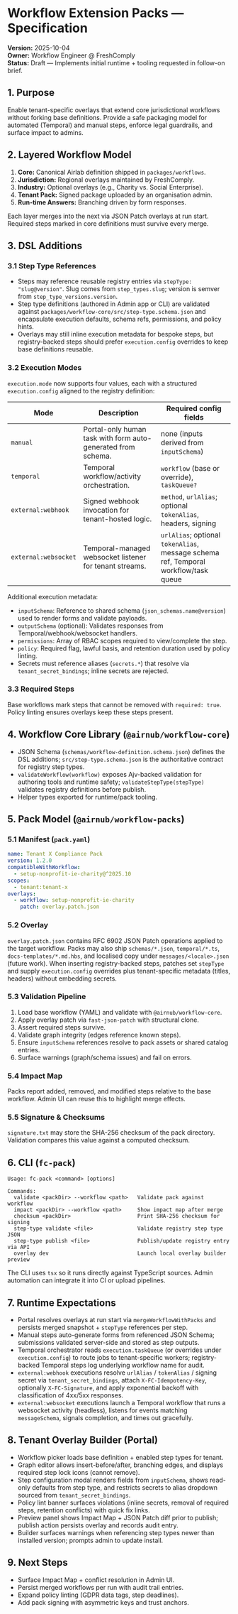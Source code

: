 # Workflow Extension Packs — Specification

**Version:** 2025-10-04  
**Owner:** Workflow Engineer @ FreshComply  
**Status:** Draft — Implements initial runtime + tooling requested in follow-on brief.

## 1. Purpose

Enable tenant-specific overlays that extend core jurisdictional workflows without forking base definitions. Provide a safe packaging
model for automated (Temporal) and manual steps, enforce legal guardrails, and surface impact to admins.

## 2. Layered Workflow Model

1. **Core:** Canonical Airlab definition shipped in `packages/workflows`.
2. **Jurisdiction:** Regional overlays maintained by FreshComply.
3. **Industry:** Optional overlays (e.g., Charity vs. Social Enterprise).
4. **Tenant Pack:** Signed package uploaded by an organisation admin.
5. **Run-time Answers:** Branching driven by form responses.

Each layer merges into the next via JSON Patch overlays at run start. Required steps marked in core definitions must survive every merge.

## 3. DSL Additions

### 3.1 Step Type References

* Steps may reference reusable registry entries via `stepType: "slug@version"`. Slug comes from `step_types.slug`; version is semver from `step_type_versions.version`.
* Step type definitions (authored in Admin app or CLI) are validated against `packages/workflow-core/src/step-type.schema.json` and encapsulate execution defaults, schema refs, permissions, and policy hints.
* Overlays may still inline execution metadata for bespoke steps, but registry-backed steps should prefer `execution.config` overrides to keep base definitions reusable.

### 3.2 Execution Modes

`execution.mode` now supports four values, each with a structured `execution.config` aligned to the registry definition:

| Mode                | Description                                                   | Required config fields                               |
|---------------------|---------------------------------------------------------------|-------------------------------------------------------|
| `manual`            | Portal-only human task with form auto-generated from schema. | none (inputs derived from `inputSchema`)              |
| `temporal`          | Temporal workflow/activity orchestration.                    | `workflow` (base or override), `taskQueue?`           |
| `external:webhook`  | Signed webhook invocation for tenant-hosted logic.           | `method`, `urlAlias`; optional `tokenAlias`, headers, signing |
| `external:websocket`| Temporal-managed websocket listener for tenant streams.      | `urlAlias`; optional `tokenAlias`, message schema ref, Temporal workflow/task queue |

Additional execution metadata:

* `inputSchema`: Reference to shared schema (`json_schemas.name@version`) used to render forms and validate payloads.
* `outputSchema` (optional): Validates responses from Temporal/webhook/websocket handlers.
* `permissions`: Array of RBAC scopes required to view/complete the step.
* `policy`: Required flag, lawful basis, and retention duration used by policy linting.
* Secrets must reference aliases (`secrets.*`) that resolve via `tenant_secret_bindings`; inline secrets are rejected.

### 3.3 Required Steps

Base workflows mark steps that cannot be removed with `required: true`. Policy linting ensures overlays keep these steps present.

## 4. Workflow Core Library (`@airnub/workflow-core`)

* JSON Schema (`schemas/workflow-definition.schema.json`) defines the DSL additions; `src/step-type.schema.json` is the authoritative contract for registry step types.
* `validateWorkflow(workflow)` exposes Ajv-backed validation for authoring tools and runtime safety; `validateStepType(stepType)` validates registry definitions before publish.
* Helper types exported for runtime/pack tooling.

## 5. Pack Model (`@airnub/workflow-packs`)

### 5.1 Manifest (`pack.yaml`)

```yaml
name: Tenant X Compliance Pack
version: 1.2.0
compatibleWithWorkflow:
  - setup-nonprofit-ie-charity@^2025.10
scopes:
  - tenant:tenant-x
overlays:
  - workflow: setup-nonprofit-ie-charity
    patch: overlay.patch.json
```

### 5.2 Overlay

`overlay.patch.json` contains RFC 6902 JSON Patch operations applied to the target workflow. Packs may also ship `schemas/*.json`,
`temporal/*.ts`, `docs-templates/*.md.hbs`, and localised copy under `messages/<locale>.json` (future work). When inserting registry-backed steps, patches set `stepType` and supply `execution.config` overrides plus tenant-specific metadata (titles, headers) without embedding secrets.

### 5.3 Validation Pipeline

1. Load base workflow (YAML) and validate with `@airnub/workflow-core`.
2. Apply overlay patch via `fast-json-patch` with structural clone.
3. Assert required steps survive.
4. Validate graph integrity (edges reference known steps).
5. Ensure `inputSchema` references resolve to pack assets or shared catalog entries.
6. Surface warnings (graph/schema issues) and fail on errors.

### 5.4 Impact Map

Packs report added, removed, and modified steps relative to the base workflow. Admin UI can reuse this to highlight merge effects.

### 5.5 Signature & Checksums

`signature.txt` may store the SHA-256 checksum of the pack directory. Validation compares this value against a computed checksum.

## 6. CLI (`fc-pack`)

```
Usage: fc-pack <command> [options]

Commands:
  validate <packDir> --workflow <path>   Validate pack against workflow
  impact <packDir> --workflow <path>     Show impact map after merge
  checksum <packDir>                     Print SHA-256 checksum for signing
  step-type validate <file>              Validate registry step type JSON
  step-type publish <file>               Publish/update registry entry via API
  overlay dev                            Launch local overlay builder preview
```

The CLI uses `tsx` so it runs directly against TypeScript sources. Admin automation can integrate it into CI or upload pipelines.

## 7. Runtime Expectations

* Portal resolves overlays at run start via `mergeWorkflowWithPacks` and persists merged snapshot + `stepType` references per step.
* Manual steps auto-generate forms from referenced JSON Schema; submissions validated server-side and stored as step outputs.
* Temporal orchestrator reads `execution.taskQueue` (or overrides under `execution.config`) to route jobs to tenant-specific workers; registry-backed Temporal steps log underlying workflow name for audit.
* `external:webhook` executions resolve `urlAlias` / `tokenAlias` / signing secret via `tenant_secret_bindings`, attach `X-FC-Idempotency-Key`, optionally `X-FC-Signature`, and apply exponential backoff with classification of 4xx/5xx responses.
* `external:websocket` executions launch a Temporal workflow that runs a websocket activity (headless), listens for events matching `messageSchema`, signals completion, and times out gracefully.

## 8. Tenant Overlay Builder (Portal)

- Workflow picker loads base definition + enabled step types for tenant.
- Graph editor allows insert-before/after, branching edges, and displays required step lock icons (cannot remove).
- Step configuration modal renders fields from `inputSchema`, shows read-only defaults from step type, and restricts secrets to alias dropdown sourced from `tenant_secret_bindings`.
- Policy lint banner surfaces violations (inline secrets, removal of required steps, retention conflicts) with quick fix links.
- Preview panel shows Impact Map + JSON Patch diff prior to publish; publish action persists overlay and records audit entry.
- Builder surfaces warnings when referencing step types newer than installed version; prompts admin to update install.

## 9. Next Steps

* Surface Impact Map + conflict resolution in Admin UI.
* Persist merged workflows per run with audit trail entries.
* Expand policy linting (GDPR data tags, step deadlines).
* Add pack signing with asymmetric keys and trust anchors.
